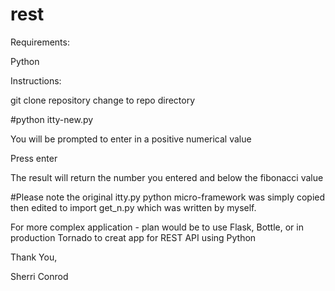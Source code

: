 # rest
Requirements:

Python 

Instructions:

git clone repository
change to repo directory

#python itty-new.py

You will be prompted to enter in a positive numerical value 

Press enter

The result will return the number you entered and below the fibonacci value


#Please note the original itty.py python micro-framework was simply copied then edited to import get_n.py which was written by myself.


For more complex application - plan would be to use Flask, Bottle, or in production Tornado to creat app for REST API using Python

Thank You,

Sherri Conrod
